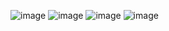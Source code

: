 ![image](https://github.com/user-attachments/assets/12594791-1d87-4728-a523-b406f52594af)
![image](https://github.com/user-attachments/assets/171773cc-b575-418a-958e-0b5b42b9ec5d)
![image](https://github.com/user-attachments/assets/ee56ce7f-0459-4ea1-9769-36393c482128)
![image](https://github.com/user-attachments/assets/a142b8a4-89c6-4633-bf32-04d2a4f539c9)

